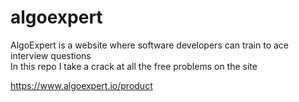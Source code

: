 # algoexpert

AlgoExpert is a website where software developers can train to ace interview questions<br/>
In this repo I take a crack at all the free problems on the site

https://www.algoexpert.io/product
